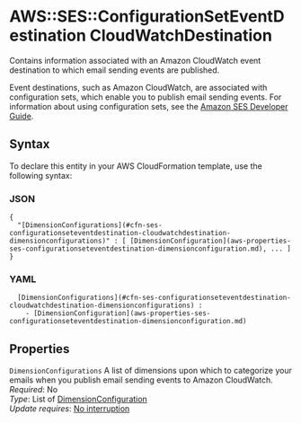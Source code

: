 # AWS::SES::ConfigurationSetEventDestination CloudWatchDestination<a name="aws-properties-ses-configurationseteventdestination-cloudwatchdestination"></a>

Contains information associated with an Amazon CloudWatch event destination to which email sending events are published\.

Event destinations, such as Amazon CloudWatch, are associated with configuration sets, which enable you to publish email sending events\. For information about using configuration sets, see the [Amazon SES Developer Guide](https://docs.aws.amazon.com/ses/latest/DeveloperGuide/monitor-sending-activity.html)\.

## Syntax<a name="aws-properties-ses-configurationseteventdestination-cloudwatchdestination-syntax"></a>

To declare this entity in your AWS CloudFormation template, use the following syntax:

### JSON<a name="aws-properties-ses-configurationseteventdestination-cloudwatchdestination-syntax.json"></a>

```
{
  "[DimensionConfigurations](#cfn-ses-configurationseteventdestination-cloudwatchdestination-dimensionconfigurations)" : [ [DimensionConfiguration](aws-properties-ses-configurationseteventdestination-dimensionconfiguration.md), ... ]
}
```

### YAML<a name="aws-properties-ses-configurationseteventdestination-cloudwatchdestination-syntax.yaml"></a>

```
﻿  [DimensionConfigurations](#cfn-ses-configurationseteventdestination-cloudwatchdestination-dimensionconfigurations) : 
    - [DimensionConfiguration](aws-properties-ses-configurationseteventdestination-dimensionconfiguration.md)
```

## Properties<a name="aws-properties-ses-configurationseteventdestination-cloudwatchdestination-properties"></a>

`DimensionConfigurations`  <a name="cfn-ses-configurationseteventdestination-cloudwatchdestination-dimensionconfigurations"></a>
A list of dimensions upon which to categorize your emails when you publish email sending events to Amazon CloudWatch\.  
*Required*: No  
*Type*: List of [DimensionConfiguration](aws-properties-ses-configurationseteventdestination-dimensionconfiguration.md)  
*Update requires*: [No interruption](https://docs.aws.amazon.com/AWSCloudFormation/latest/UserGuide/using-cfn-updating-stacks-update-behaviors.html#update-no-interrupt)